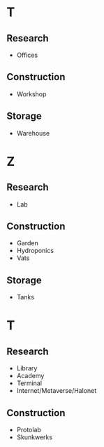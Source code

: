 # T

## Research
* Offices

## Construction
* Workshop

## Storage
* Warehouse

# Z

## Research
* Lab

## Construction
* Garden
* Hydroponics
* Vats

## Storage
* Tanks

# T

## Research
* Library
* Academy
* Terminal
* Internet/Metaverse/Halonet

## Construction
* Protolab
* Skunkwerks



